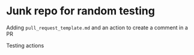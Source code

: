 # Junk repo for random testing

Adding `pull_request_template.md` and an action to create a comment in a PR

Testing actions
